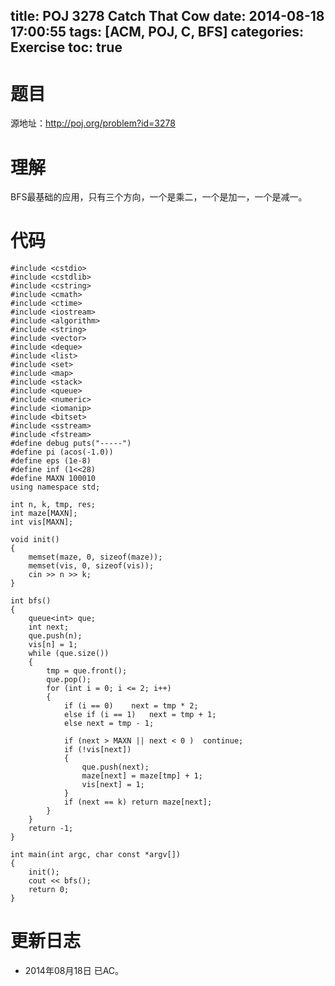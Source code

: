 title: POJ 3278 Catch That Cow
date: 2014-08-18 17:00:55
tags: [ACM, POJ, C, BFS]
categories: Exercise
toc: true
---
# 题目
源地址：http://poj.org/problem?id=3278

# 理解
BFS最基础的应用，只有三个方向，一个是乘二，一个是加一，一个是减一。

<!-- more -->

# 代码
```
#include <cstdio>
#include <cstdlib>
#include <cstring>
#include <cmath>
#include <ctime>
#include <iostream>
#include <algorithm>
#include <string>
#include <vector>
#include <deque>
#include <list>
#include <set>
#include <map>
#include <stack>
#include <queue>
#include <numeric>
#include <iomanip>
#include <bitset>
#include <sstream>
#include <fstream>
#define debug puts("-----")
#define pi (acos(-1.0))
#define eps (1e-8)
#define inf (1<<28)
#define MAXN 100010
using namespace std;

int n, k, tmp, res;
int maze[MAXN];
int vis[MAXN];

void init()
{
    memset(maze, 0, sizeof(maze));
    memset(vis, 0, sizeof(vis));
    cin >> n >> k;
}

int bfs()
{
    queue<int> que;
    int next;
    que.push(n);
    vis[n] = 1;
    while (que.size())
    {
        tmp = que.front();
        que.pop();
        for (int i = 0; i <= 2; i++)
        {
            if (i == 0)    next = tmp * 2;
            else if (i == 1)   next = tmp + 1;
            else next = tmp - 1;

            if (next > MAXN || next < 0 )  continue;
            if (!vis[next])
            {
                que.push(next);
                maze[next] = maze[tmp] + 1;
                vis[next] = 1;
            }
            if (next == k) return maze[next];
        }
    }
    return -1;
}

int main(int argc, char const *argv[])
{
    init();
    cout << bfs();
    return 0;
}
```

# 更新日志
- 2014年08月18日 已AC。